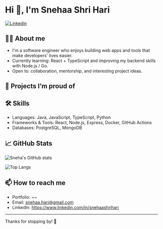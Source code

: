 # Hi 👋, I'm Snehaa Shri Hari
 [![Linkedin](https://img.shields.io/badge/-LinkedIn-blue?style=flat&logo=linkedin&logoColor=white)](https://www.linkedin.com/in/snehaashrihari>) 

## 👩‍💻 About me
- I'm a software engineer who enjoys building web apps and tools that make developers' lives easier.
- Currently learning: React + TypeScript and improving my backend skills with Node.js / Go.
- Open to: collaboration, mentorship, and interesting project ideas.

## 🔭 Projects I’m proud of


## 🛠️ Skills
- Languages: Java, JavaScript, TypeScript, Python
- Frameworks & Tools: React, Node.js, Express, Docker, GitHub Actions
- Databases: PostgreSQL, MongoDB

## 📈 GitHub Stats
![Sneha's GitHub stats](https://github-readme-stats.vercel.app/api?username=snehaashrihari&show_icons=true&theme=radical)

![Top Langs](https://github-readme-stats.vercel.app/api/top-langs/?username=snehaashrihari&layout=compact&theme=radical)

## 📫 How to reach me
- Portfolio: ~~
- Email: snehaa.hari@gmail.com
- LinkedIn: https://www.linkedin.com/in/snehaashrihari

---

Thanks for stopping by! 👋
